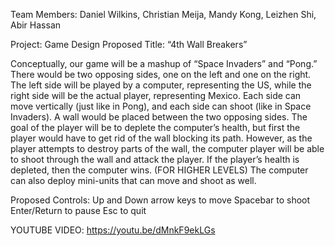 Team Members: Daniel Wilkins, Christian Meija, Mandy Kong, Leizhen Shi, Abir Hassan

Project: Game Design
Proposed Title: “4th Wall Breakers”

Conceptually, our game will be a mashup of “Space Invaders” and “Pong.” There would be two opposing sides, one on the left and one on the right. The left side will be played by a computer, representing the US, while the right side will be the actual player, representing Mexico. Each side can move vertically (just like in Pong), and each side can shoot (like in Space Invaders). A wall would be placed between the two opposing sides. The goal of the player will be to deplete the computer’s health, but first the player would have to get rid of the wall blocking its path. However, as the player attempts to destroy parts of the wall, the computer player will be able to shoot through the wall and attack the player. If the player’s health is depleted, then the computer wins. (FOR HIGHER LEVELS) The computer can also deploy mini-units that can move and shoot as well.

Proposed Controls:
Up and Down arrow keys to move
Spacebar to shoot
Enter/Return to pause
Esc to quit

YOUTUBE VIDEO: https://youtu.be/dMnkF9ekLGs
